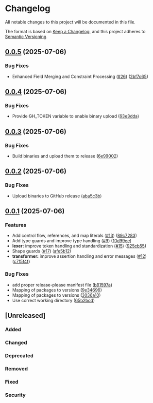 # Changelog

All notable changes to this project will be documented in this file.

The format is based on [Keep a Changelog](https://keepachangelog.com/en/1.0.0/),
and this project adheres to [Semantic Versioning](https://semver.org/spec/v2.0.0.html).

## [0.0.5](https://github.com/forst-lang/forst/compare/v0.0.4...v0.0.5) (2025-07-06)


### Bug Fixes

* Enhanced Field Merging and Constraint Processing ([#26](https://github.com/forst-lang/forst/issues/26)) ([2bf7c65](https://github.com/forst-lang/forst/commit/2bf7c65fae267dbe614586c3d264e95492ce6755))

## [0.0.4](https://github.com/forst-lang/forst/compare/v0.0.3...v0.0.4) (2025-07-06)


### Bug Fixes

* Provide GH_TOKEN variable to enable binary upload ([63e3dda](https://github.com/forst-lang/forst/commit/63e3ddaf1d0c5cc42d3c0fd0d68b7b0f2024028e))

## [0.0.3](https://github.com/forst-lang/forst/compare/v0.0.2...v0.0.3) (2025-07-06)


### Bug Fixes

* Build binaries and upload them to release ([6e99002](https://github.com/forst-lang/forst/commit/6e9900251d975d7f5f27961f7ced49d0013fd065))

## [0.0.2](https://github.com/forst-lang/forst/compare/v0.0.1...v0.0.2) (2025-07-06)


### Bug Fixes

* Upload binaries to GitHub release ([aba5c3b](https://github.com/forst-lang/forst/commit/aba5c3bd51067b996f2b1c77a6f285f874334bf2))

## [0.0.1](https://github.com/forst-lang/forst/compare/v0.0.0...v0.0.1) (2025-07-06)


### Features

* Add control flow, references, and map literals ([#13](https://github.com/forst-lang/forst/issues/13)) ([89c7283](https://github.com/forst-lang/forst/commit/89c72833708430fe13cd12ab2dceed62757c2d4b))
* Add type guards and improve type handling ([#9](https://github.com/forst-lang/forst/issues/9)) ([10d99ee](https://github.com/forst-lang/forst/commit/10d99ee72c4e7d5c8f68823bcb052db944da799e))
* **lexer:** improve token handling and standardization ([#15](https://github.com/forst-lang/forst/issues/15)) ([925cb55](https://github.com/forst-lang/forst/commit/925cb557a2299cd4a5267ebeb5f2512422b84709))
* Shape guards ([#17](https://github.com/forst-lang/forst/issues/17)) ([afe5b12](https://github.com/forst-lang/forst/commit/afe5b126ffb7d75af079e285e3de346a3f2d1135))
* **transformer:** improve assertion handling and error messages ([#12](https://github.com/forst-lang/forst/issues/12)) ([c7f5f4f](https://github.com/forst-lang/forst/commit/c7f5f4fe33f28a7f0580f882b3f701c012823bd2))


### Bug Fixes

* add proper release-please manifest file ([b91597a](https://github.com/forst-lang/forst/commit/b91597aa7da0a45256d3ea0e426584459c30b6de))
* Mapping of packages to versions ([9e34699](https://github.com/forst-lang/forst/commit/9e34699a540615e540e7c4d9ed78bffc559c332b))
* Mapping of packages to versions ([3036a10](https://github.com/forst-lang/forst/commit/3036a10b220100d7e0c73737475bae15b55b3ffc))
* Use correct working directory ([65b2bcd](https://github.com/forst-lang/forst/commit/65b2bcd611773cc682443875e5702911def06527))

## [Unreleased]

### Added

### Changed

### Deprecated

### Removed

### Fixed

### Security
